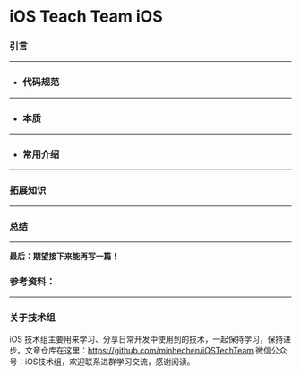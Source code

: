 # iOS Teach Team iOS 

### **引言**

---
* ### **代码规范**

---
* ### **本质**

---
* ### **常用介绍**

---
### **拓展知识**

---
### **总结**

---
**最后：期望接下来能再写一篇！**

### **参考资料：**


---
### **关于技术组**
iOS 技术组主要用来学习、分享日常开发中使用到的技术，一起保持学习，保持进步。文章仓库在这里：https://github.com/minhechen/iOSTechTeam 微信公众号：iOS技术组，欢迎联系进群学习交流，感谢阅读。